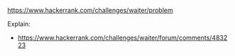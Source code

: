 https://www.hackerrank.com/challenges/waiter/problem

Explain:
- https://www.hackerrank.com/challenges/waiter/forum/comments/483223
